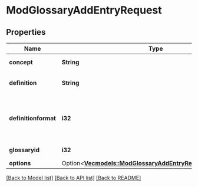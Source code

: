 # ModGlossaryAddEntryRequest

## Properties

Name | Type | Description | Notes
------------ | ------------- | ------------- | -------------
**concept** | **String** | Glossary concept | [default to null]
**definition** | **String** | Glossary concept definition | [default to null]
**definitionformat** | **i32** | definition format (1 = HTML, 0 = MOODLE, 2 = PLAIN, or 4 = MARKDOWN) | 
**glossaryid** | **i32** | Glossary id | [default to null]
**options** | Option<[**Vec<models::ModGlossaryAddEntryRequestOptionsInner>**](mod_glossary_add_entry_request_options_inner.md)> |  | [optional]

[[Back to Model list]](../README.md#documentation-for-models) [[Back to API list]](../README.md#documentation-for-api-endpoints) [[Back to README]](../README.md)


